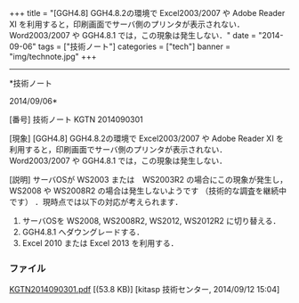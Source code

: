 ﻿+++
title = "[GGH4.8] GGH4.8.2の環境で Excel2003/2007 や Adobe Reader XI を利用すると，印刷画面でサーバ側のプリンタが表示されない． Word2003/2007 や GGH4.8.1 では，この現象は発生しない．"
date = "2014-09-06"
tags = ["技術ノート"]
categories = ["tech"]
banner = "img/technote.jpg"
+++

-----------------------------------------------------------------------------------------------------------------------------

*技術ノート

2014/09/06*


[番号]
技術ノート KGTN 2014090301

[現象]
[GGH4.8] GGH4.8.2の環境で Excel2003/2007 や Adobe Reader XI
を利用すると，印刷画面でサーバ側のプリンタが表示されない． Word2003/2007
や GGH4.8.1 では，この現象は発生しない．

[説明]
サーバOSが WS2003 または　WS2003R2 の場合にこの現象が発生し， WS2008 や
WS2008R2 の場合は発生しないようです （技術的な調査を継続中です）
．現時点では以下の対応が考えられます．

1) サーバOSを WS2008, WS2008R2, WS2012, WS2012R2 に切り替える．
2) GGH4.8.1 へダウングレードする．
3) Excel 2010 または Excel 2013 を利用する．


### ファイル

 
 


[KGTN2014090301.pdf](http://techreport.kitasp.net/attachments/download/1726/KGTN2014090301.pdf)
 [(53.8 KB)] [kitasp 技術センター, 2014/09/12
15:04]


 


 


